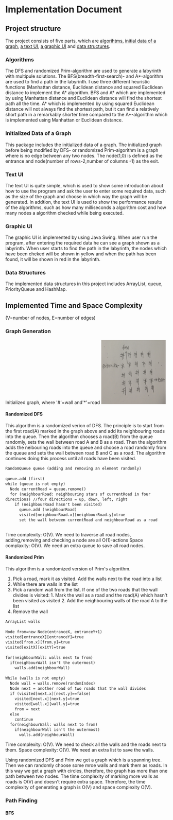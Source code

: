 # Implementation Document

## Project structure
The project consists of five parts, which are [algorihtms](https://github.com/yumoL/walkingAMaze/tree/master/src/main/java/algo), [initial data of a graph](https://github.com/yumoL/walkingAMaze/tree/master/src/main/java/data), [a text UI](https://github.com/yumoL/walkingAMaze/blob/master/src/main/java/main/App.java), [a graphic UI](https://github.com/yumoL/walkingAMaze/tree/master/src/main/java/mazeVisualisation) and [data structures](https://github.com/yumoL/walkingAMaze/tree/master/src/main/java/util).

### Algorithms
The DFS and randomized Prim-algorithm are used to generate a labyrinth with multipule solutions. The BFS(breadth-first-search)- and A*-algorithm are used to find a path in the labyrinth. I use three different heuristic functions (Manhattan distance, Euclidean distance and squared Euclidean distance to implement the A* algorithm. BFS and A* which are implemented by using Manhattan distance and Euclidean distance will find the shortest path all the time. A* which is implemented by using squared Euclidean distance will not always find the shortest path, but it can find a relatively short path in a remarkably shorter time compared to the A*-algorithm which is implemented using Manhattan or Euclidean distance. 

### Initialized Data of a Graph
This package includes the initialized data of a graph. The initialized graph before being modified by DFS- or randomized Prim-algorithm is a graph where is no edge between any two nodes. The node(1,0) is defined as the entrance and node(number of rows-2,number of columns -1) as the exit.

### Text UI
The text UI is quite simple, which is used to show some introduction about how to use the program and ask the user to enter some required data, such as the size of the graph and choose in which way the graph will be generated. In addtion, the text UI is used to show the performance results of the algorithms, such as how many milliseconds a algorithm cost and how many nodes a algorithm checked while being executed.

### Graphic UI
The graphic UI is implemented by using Java Swing. When user run the program, after entering the required data he can see a graph shown as a labyrinth. When user starts to find the path in the labyrinth, the nodes which have been cheked will be shown in yellow and when the path has been found, it will be shown in red in the labyrinth. 

### Data Structures
The implemented data structures in this project includes ArrayList, queue, PriorityQueue and HashMap.

## Implemented Time and Space Complexity
(V=number of nodes, E=number of edges)

### Graph Generation
Initialized graph, where '#'=wall and'*'=road
<img src="https://github.com/yumoL/walkingAMaze/blob/master/documentation/pictures/dfsGen.jpg" width="200" height="200">

#### Randomized DFS
This algorithm is a randomized verion of DFS. The principle is to start from the first road(A) marked in the graph above and add its neighbouring roads into the queue. Then the algorithm chooses a road(B) from the queue randomly, sets the wall between road A and B as a road. Then the algorithm adds the neibouring roads into the queue and choose a road randomly from the queue and sets the wall between road B and C as a road. The algorithm continues doing this process until all roads have been visited. 
```
RandomQueue queue (adding and removing an element randomly)

queue.add (first)
while (queue is not empty)
  Node currentRoad = queue.remove()
  for (neighbourRoad: neighbouring stars of currentRoad in four directions) //four directions = up, down, left, right
    if (neighbourRoad hasn't been visited)
      queue.add (neighbourRoad)
      visited[neighbourRoad.x][neighbourRoad.y]=true
      set the wall between currentRoad and neighbourRoad as a road
    
```
Time complexity: O(V). We need to traverse all road nodes, adding,removing and checking a node are all O(1)-actions
Space complaxity: O(V). We need an extra queue to save all road nodes. 

#### Randomized Prim
This algorithm is a randomized version of Prim's algorithm. 
1. Pick a road, mark it as visited. Add the walls next to the road into a list
2. While there are walls in the list
  1. Pick a random wall from the list. If one of the two roads that the wall divides is visited:
    1. Mark the wall as a road and the road(A) which hasn't been visited as visited
    2. Add the neighbouring walls of the road A to the list
  2. Remove the wall
```
ArrayList walls

Node from=new Node(entranceX, entranceY+1)
visited[entranceX][entranceY]=true
visited[from.x][from.y]=true
visited[exitX][exitY]=true

for(neighbourWall: walls next to from)
  if(neighbourWall isn't the outermost)
    walls.add(neighbourWall)
    
While (walls is not empty)
  Node wall = walls.remove(randomIndex)
  Node next = another road of two roads that the wall divides
  if (visited[next.x][next.y]==false)
    visited[next.x][next.y]=true
    visited[wall.x][wall.y]=true
    from = next
  else
    continue
  for(neighbourWall: walls next to from)
    if(neighbourWall isn't the outermost)
      walls.add(neighbourWall)
```
Time complexity: O(V). We need to check all the walls and the roads next to them.
Space complexity: O(V). We need an extra list to save the walls.

Using randomized DFS and Prim we get a graph which is a spanning tree. Then we can randomly choose some mroe walls and mark them as roads. In this way we get a graph with circles, therefore, the graph has more than one path between two nodes. 
The time complexity of marking more walls as roads is O(V) and doesn't require extra space. Therefore, the time complexity of generating a graph is O(V) and space complexity O(V). 

### Path Finding
#### BFS
```

